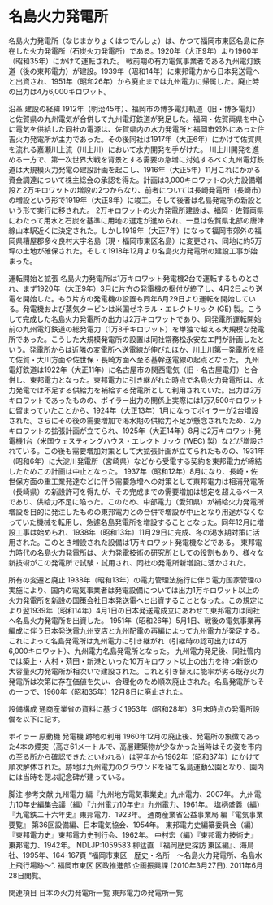 # 名島火力発電所

名島火力発電所（なじまかりょくはつでんしょ）は、かつて福岡市東区名島に存在した火力発電所（石炭火力発電所）である。1920年（大正9年）より1960年（昭和35年）にかけて運転された。
戦前期の有力電気事業者である九州電灯鉄道（後の東邦電力）が建設。1939年（昭和14年）に東邦電力から日本発送電へと出資され、1951年（昭和26年）から廃止までは九州電力に帰属した。廃止時の出力は4万6,000キロワット。

沿革
建設の経緯
1912年（明治45年）、福岡市の博多電灯軌道（旧・博多電灯）と佐賀県の九州電気が合併して九州電灯鉄道が発足した。福岡・佐賀両県を中心に電気を供給した同社の電源は、佐賀県内の水力発電所と福岡市郊外にあった住吉火力発電所が主力であった。その後同社は1917年（大正6年）にかけて佐賀県を流れる嘉瀬川上流（川上川）において水力開発を手がけた。
川上川開発を進める一方で、第一次世界大戦を背景とする需要の急増に対処するべく九州電灯鉄道は大規模火力発電の建設計画を起こし、1916年（大正5年）11月これにかかる資金調達について株主総会の承認を得た。計画は3,000キロワットの火力設備増設と2万キロワットの増設の2つからなり、前者については長崎発電所（長崎市）の増設という形で1919年（大正8年）に竣工。そして後者は名島発電所の新設という形で実行に移された。
2万キロワットの火力発電所建設は、福岡・佐賀両県にわたって用水と石炭を基準に用地の選定が進められ、一旦は佐賀県北部の唐津線山本駅近くに決定された。しかし1918年（大正7年）になって福岡市郊外の福岡県糟屋郡多々良村大字名島（現・福岡市東区名島）に変更され、同地に約5万坪の土地が確保された。そして1918年12月より名島火力発電所の建設工事が始まった。

運転開始と拡張
名島火力発電所は1万キロワット発電機2台で運転するものとされ、まず1920年（大正9年）3月に片方の発電機の据付が終了し、4月2日より送電を開始した。もう片方の発電機の設置も同年6月29日より運転を開始している。発電機および蒸気タービンは米国ゼネラル・エレクトリック (GE) 製。こうして完成した名島火力発電所の出力は2万キロワットであり、同発電所運転開始前の九州電灯鉄道の総発電力（1万8千キロワット）を単独で越える大規模な発電所であった。こうした大規模発電所の設置は同社常務松永安左エ門が計画したという。発電所からは近隣の変電所へ送電線が伸びたほか、川上川第一発電所を経て佐賀・大川方面や佐世保・長崎方面へ至る基幹送電線の起点となった。
九州電灯鉄道は1922年（大正11年）に名古屋市の関西電気（旧・名古屋電灯）と合併し、東邦電力となった。東邦電力に引き継がれた時点で名島火力発電所は、水力発電では不足する供給力を補給する発電所として利用されていた。出力は2万キロワットであったものの、ボイラー出力の関係上実際には1万7,500キロワットに留まっていたことから、1924年（大正13年）1月になってボイラーが2台増設された。さらにその後の需要増加で渇水期の供給力不足が懸念されたため、2万キロワットの拡張計画が立てられ、1925年（大正14年）8月に2万キロワット発電機1台（米国ウェスティングハウス・エレクトリック (WEC) 製）などが増設されている。この後も需要増加対策として大拡張計画が立てられたものの、1931年（昭和6年）に大淀川発電所（宮崎県）などから受電する契約を東邦電力が締結したためこの計画は中止となった。
1937年（昭和12年）8月になり、長崎・佐世保方面の重工業発達などに伴う需要急増への対策として東邦電力は相浦発電所（長崎県）の新設許可を得たが、その完成までの需要増加は想定を超えるペースであり、供給力不足に陥った。このため、中部電力（愛知県）が補給火力発電所増設を目的に発注したものの東邦電力との合併で増設が中止となり用途がなくなっていた機械を転用し、急遽名島発電所を増設することとなった。同年12月に増設工事は始められ、1938年（昭和13年）11月29日に完成、冬の渇水期対策に活用された。このとき増設された設備は1万キロワット発電機などである。
東邦電力時代の名島火力発電所は、火力発電技術の研究所としての役割もあり、様々な新技術がこの発電所で試験・試用され、同社の発電所新増設に活かされた。

所有の変遷と廃止
1938年（昭和13年）の電力管理法施行に伴う電力国家管理の実施により、国内の電気事業者は発電設備については出力1万キロワット以上の火力発電所を新設の国策会社日本発送電へと出資することとなった。この規定により翌1939年（昭和14年）4月1日の日本発送電成立にあわせて東邦電力は同社へ名島火力発電所を出資した。
1951年（昭和26年）5月1日、戦後の電気事業再編成に伴う日本発送電九州支店と九州配電の再編によって九州電力が発足する。これによって名島発電所は九州電力に引き継がれ（引継時の認可出力は4万6,000キロワット）、九州電力名島発電所となった。
九州電力発足後、同社管内では築上・大村・苅田・新港といった10万キロワット以上の出力を持つ新鋭の大容量火力発電所が相次いで建設された。これと引き替えに能率が劣る既存火力発電所は次第に存在価値を失い、合理化のため順次廃止された。名島発電所もその一つで、1960年（昭和35年）12月8日に廃止された。

設備構成
通商産業省の資料に基づく1953年（昭和28年）3月末時点の発電所設備を以下に記す。

ボイラー
原動機
発電機
跡地の利用
1960年12月の廃止後、発電所の象徴であった4本の煙突（高さ61メートルで、高層建築物が少なかった当時はその姿を市内の至る所から確認できたといわれる）は翌年から1962年（昭和37年）にかけて順次解体された。跡地は九州電力のグラウンドを経て名島運動公園となり、園内には当時を偲ぶ記念碑が建っている。

脚注
参考文献
九州電力 編『九州地方電気事業史』九州電力、2007年。 
九州電力10年史編集会議（編）『九州電力10年史』九州電力、1961年。 
塩柄盛義（編）『九電鉄二十六年史』東邦電力、1923年。 
通商産業省公益事業局 編『電気事業要覧』 第36回設備編、日本電気協会、1954年。 
東邦電力史編纂委員会（編）『東邦電力史』東邦電力史刊行会、1962年。 
中村宏（編）『東邦電力技術史』東邦電力、1942年。 NDLJP:1059583
柳猛直 『福岡歴史探訪 東区編』、海鳥社、1995年、164-167頁
“福岡市東区　歴史・名所　～名島火力発電所、名島水上飛行場跡～”.   福岡市東区 区政推進部 企画振興課 (2010年3月27日). 2011年6月28日閲覧。

関連項目
日本の火力発電所一覧
東邦電力の発電所一覧